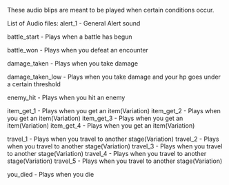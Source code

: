 These audio blips are meant to be played when certain conditions occur.

List of Audio files:
alert_1 - General Alert sound

battle_start - Plays when a battle has begun

battle_won - Plays when you defeat an encounter

damage_taken - Plays when you take damage

damage_taken_low - Plays when you take damage and your hp goes under a certain threshold

enemy_hit - Plays when you hit an enemy

item_get_1 - Plays when you get an item(Variation)
item_get_2 - Plays when you get an item(Variation)
item_get_3 - Plays when you get an item(Variation)
item_get_4 - Plays when you get an item(Variation)

travel_1 - Plays when you travel to another stage(Variation)
travel_2 - Plays when you travel to another stage(Variation)
travel_3 - Plays when you travel to another stage(Variation)
travel_4 - Plays when you travel to another stage(Variation)
travel_5 - Plays when you travel to another stage(Variation)

you_died - Plays when you die